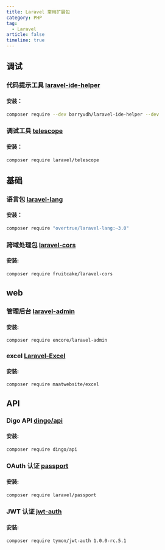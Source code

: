 ```yaml
---
title: Laravel 常用扩展包
category: PHP
tag:
  - Laravel
article: false
timeline: true
---
```




## 调试
### 代码提示工具 [laravel-ide-helper](https://github.com/barryvdh/laravel-ide-helper)

#### 安装：
```bash
composer require --dev barryvdh/laravel-ide-helper --dev
```



### 调试工具 [telescope](https://github.com/laravel/telescope)

#### 安装：
```bash
composer require laravel/telescope
```



## 基础

### 语言包 [laravel-lang](https://github.com/overtrue/laravel-lang)
#### 安装：

```bash
composer require "overtrue/laravel-lang:~3.0"
```



### 跨域处理包 [laravel-cors](https://github.com/fruitcake/laravel-cors)
#### 安装:
```bash
composer require fruitcake/laravel-cors
```



## web
### 管理后台 [laravel-admin](https://laravel-admin.org/docs/zh/)
#### 安装:
```bash
composer require encore/laravel-admin
```



### excel [Laravel-Excel](https://github.com/Maatwebsite/Laravel-Excel)
#### 安装:
```bash
composer require maatwebsite/excel
```



## API
### Digo API [dingo/api](https://github.com/dingo/api)
#### 安装:
```bash
composer require dingo/api
```



### OAuth 认证 [passport](https://github.com/laravel/passport)
#### 安装:
```bash
composer require laravel/passport
```



### JWT 认证 [jwt-auth](https://github.com/tymondesigns/jwt-auth)
#### 安装:
```bash
composer require tymon/jwt-auth 1.0.0-rc.5.1
```

